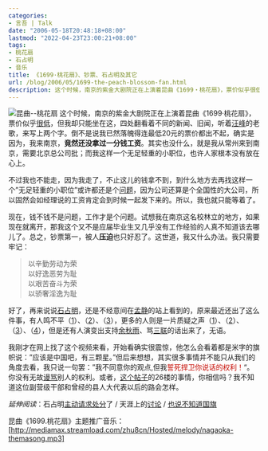 ```yaml
---
categories:
- 言吾 | Talk
date: "2006-05-18T20:48:18+08:00"
lastmod: "2022-04-23T23:00:21+08:00"
tags:
- 桃花扇
- 石占明
- 音乐
title: 《1699·桃花扇》、钞票、石占明及其它
url: /blog/2006/05/1699-the-peach-blossom-fan.html
description: 这个时候，南京的紫金大剧院正在上演着昆曲《1699・桃花扇》，票价似乎很低，但我却只能坐在这，四处翻看着不同的新闻、旧闻，听着汪峰的老歌，来写上两个字。倒不是说我已然落魄得连最低 20 元的票价都出不起。
---
```

<span class="right">![昆曲--桃花扇][]</span>
这个时候，南京的紫金大剧院正在上演着昆曲《1699·桃花扇》，票价似乎[很低][]，但我却只能坐在这，四处翻看着不同的新闻、旧闻，听着[汪峰][]的老歌，来写上两个字。倒不是说我已然落魄得连最低20元的票价都出不起，确实是因为，我来南京，**竟然还没拿过一分钱工资**。其实也没什么，就是我从常州来到南京，需要北京总公司批；而我这样一个无足轻重的小职位，也许人家根本没有放在心上。

不过我也不能走，因为我走了，不止这儿的钱拿不到，到什么地方去再找这样一个”无足轻重的小职位”或许都还是个[问题][]，因为公司还算是个全国性的大公司，所以固然会如经理说的工资肯定会到时候一起发下来的。所以，我也就只能等着了。

现在，钱不钱不是问题，工作才是个问题。试想我在南京这名校林立的地方，如果现在就离开，那我这个又不是应届毕业生又几乎没有工作经验的人真不知道该去哪儿了。总之，钞票第一，被人**压迫**也只好忍了。这世道，我又什么办法。我只需要牢记：

> 以辛勤劳动为荣  
> 以好逸恶劳为耻  
> 以艰苦奋斗为荣  
> 以骄奢淫逸为耻 
<!--more-->

好了，再来说说[石占明][]，还是不经意间在[孟静][]的站上看到的，原来最近还出了这么件事，有人鸣不平（[1][]）、（[2][]）、（[3][]），更多的人则是一片质疑之声（[1][4]）、（[2][5]）、（[3][6]）、（[4][7]），但是还有人演变出支持[余秋雨][]、骂[三联][]的话出来了，无语。

我刚才在网上找了这个视频来看，开始看确实很震惊，他怎么会看着都是米字的旗帜说：”应该是中国吧，有三颗星。”但后来想想，其实很多事情并不能只从我们的角度去看，我只说一句罢：”我不同意你的观点,但我<span
style="color: rgb(198, 10, 0);">誓死捍卫你说话的权利！</span>“。你没有无故[谩骂][]别人的权利。或者，[这个帖子][]的26楼的事情，你相信吗？我不知道这位副营级干部和曾经的县人大代表以后的路会怎样。

*延伸阅读*：石占明[主动请求处分][]了 / 天涯上的[讨论][] / [也说不知道国旗][]


昆曲《1699.桃花扇》主题推广音乐：[http://mediamax.streamload.com/zhu8cn/Hosted/melody/nagaoka-themasong.mp3]

  [很低]: http://culture.longhoo.net/news/userobject1ai497106.html
  [汪峰]: http://www.wangfeng.com.cn/
  [昆曲--桃花扇]: /images/posts/peach-blossom-fan.jpg "昆曲--桃花扇"
  [问题]: http://www.yangtse.com/pub/yzweb/dzbpd/zyxw/t20060507_76346.htm
  [石占明]: http://www.google.com/search?q=%E7%9F%B3%E5%8D%A0%E6%98%8E&hl=zh-CN&newwindow=1
  [孟静]: http://mj6655.yculblog.com/
  [1]: http://www.tianya.cn/publicforum/Content/free/1/692781.shtml
  [2]: http://mj6655.yculblog.com/post.1248177.html
  [3]: http://bbs.hongxiu.com/view.asp?BID=12&id=2365950&bname=%B6%C1%CA%E9%D4%D3%CC%B8&TITLE=%CB%AD%CA%C7%D6%D0%B9%FA%C8%CB%BA%CD%CA%AF%D5%BC%C3%F7
  [4]: http://www.szwen.gov.cn/whlt/view.asp?position=20270&gate=1&T=%B6%D4%B2%BB%CA%B6%B9%FA%C6%EC%B5%C4%A1%B0%D1%F2%D9%C4%B8%E8%CD%F5%A1%B1%B2%BB%D3%A6%BF%ED%C8%DD
  [5]: http://news.huash.com/2006-05/17/content_5425830.htm
  [6]: http://test.52qj.com/form/dispbbs.asp?boardid=6&id=668&page=1
  [7]: http://www.tianya.cn/new/Publicforum/Content.asp?idWriter=0&Key=0&strItem=free&idArticle=690879&flag=1
  [余秋雨]: http://mj6655.yculblog.com/post.1248177.html#followups_1604599
  [三联]: http://mj6655.yculblog.com/post.1248177.html#followups_1606726
  [谩骂]: http://post.baidu.com/f?kw=%CA%AF%D5%BC%C3%F7
  [这个帖子]: http://post.baidu.com/f?kz=99297188
  [主动请求处分]: http://news.sina.com.cn/o/2006-05-15/09158927899s.shtml
  [讨论]: http://www.tianya.cn/publicforum/Content/free/1/690965.shtml
  [也说不知道国旗]: http://bbs.hongxiu.com/view.asp?BID=12&id=2367245&bname=%B6%C1%CA%E9%D4%D3%CC%B8&TITLE=%D2%B2%CB%B5%B2%BB%D6%AA%B5%C0%B9%FA%C6%EC
